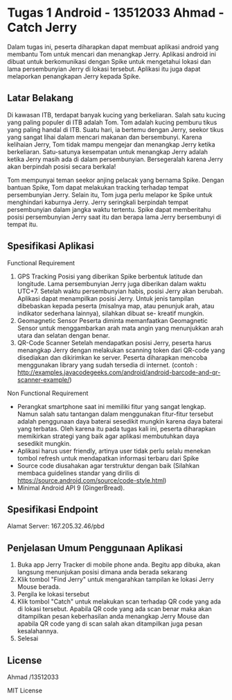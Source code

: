 # Tugas 1 Android - 13512033 Ahmad - Catch Jerry

Dalam tugas ini, peserta diharapkan dapat membuat aplikasi android yang membantu Tom untuk mencari dan menangkap Jerry. Aplikasi android ini dibuat untuk berkomunikasi dengan Spike untuk mengetahui lokasi dan lama persembunyian Jerry di lokasi tersebut. Aplikasi itu juga dapat melaporkan penangkapan Jerry kepada Spike.

## Latar Belakang

Di kawasan ITB, terdapat banyak kucing yang berkeliaran. Salah satu kucing yang paling populer di ITB adalah Tom. Tom adalah kucing pemburu tikus yang paling handal di ITB. Suatu hari, ia bertemu dengan Jerry, seekor tikus yang sangat lihai dalam mencari makanan dan bersembunyi. Karena kelihaian Jerry, Tom tidak mampu mengejar dan menangkap Jerry ketika berkeliaran. Satu-satunya kesempatan untuk menangkap Jerry adalah ketika Jerry masih ada di dalam persembunyian. Bersegeralah karena Jerry akan berpindah posisi secara berkala!

Tom mempunyai teman seekor anjing pelacak yang bernama Spike. Dengan bantuan Spike, Tom dapat melakukan tracking terhadap tempat persembunyian Jerry. Selain itu, Tom juga perlu melapor ke Spike untuk menghindari kaburnya Jerry. Jerry seringkali berpindah tempat persembunyian dalam jangka waktu tertentu. Spike dapat memberitahu posisi persembunyian Jerry saat itu dan berapa lama Jerry bersembunyi di tempat itu.


## Spesifikasi Aplikasi

Functional Requirement

1. GPS Tracking
Posisi yang diberikan Spike berbentuk latitude dan longitude. Lama persembunyian Jerry juga diberikan dalam waktu UTC+7. Setelah waktu persembunyian habis, posisi Jerry akan berubah. Aplikasi dapat menampilkan posisi Jerry. Untuk jenis tampilan dibebaskan kepada peserta (misalnya map, atau penunjuk arah, atau indikator sederhana lainnya), silahkan dibuat se- kreatif mungkin.
2. Geomagnetic Sensor
Peserta diminta memanfaatkan Geomagnetic Sensor untuk menggambarkan arah mata angin yang menunjukkan arah utara dan selatan dengan benar.
3. QR-Code Scanner
Setelah mendapatkan posisi Jerry, peserta harus menangkap Jerry dengan melakukan scanning token dari QR-code yang disediakan dan dikirimkan ke server. Peserta diharapkan mencoba menggunakan library yang sudah tersedia di internet.
(contoh : http://examples.javacodegeeks.com/android/android-barcode-and-qr-scanner-example/)

Non Functional Requirement

- Perangkat smartphone saat ini memiliki fitur yang sangat lengkap. Namun salah satu tantangan dalam menggunakan fitur-fitur tersebut adalah penggunaan daya baterai sesedikit mungkin karena daya baterai yang terbatas. Oleh karena itu pada tugas kali ini, peserta diharapkan memikirkan strategi yang baik agar aplikasi membutuhkan daya sesedikit mungkin.
- Aplikasi harus user friendly, artinya user tidak perlu selalu menekan tombol refresh untuk mendapatkan informasi terbaru dari Spike
- Source code diusahakan agar terstruktur dengan baik (Silahkan membaca guidelines standar yang dirilis di https://source.android.com/source/code-style.html)
- Minimal Android API 9 (GingerBread).

## Spesifikasi Endpoint

Alamat Server: 167.205.32.46/pbd

## Penjelasan Umum Penggunaan Aplikasi

1. Buka app Jerry Tracker di mobile phone anda. Begitu app dibuka, akan langsung menunjukan posisi dimana anda berada sekarang
2. Klik tombol "Find Jerry" untuk mengarahkan tampilan ke lokasi Jerry Mouse berada.
3. Pergila ke lokasi tersebut
4. Klik tombol "Catch" untuk melakukan scan terhadap QR code yang ada di lokasi tersebut. Apabila QR code yang ada scan benar maka akan ditampilkan pesan keberhasilan anda menangkap Jerry Mouse dan apabila QR code yang di scan salah akan ditampilkan juga pesan kesalahannya.
5. Selesai

## License

Ahmad /13512033

MIT License
